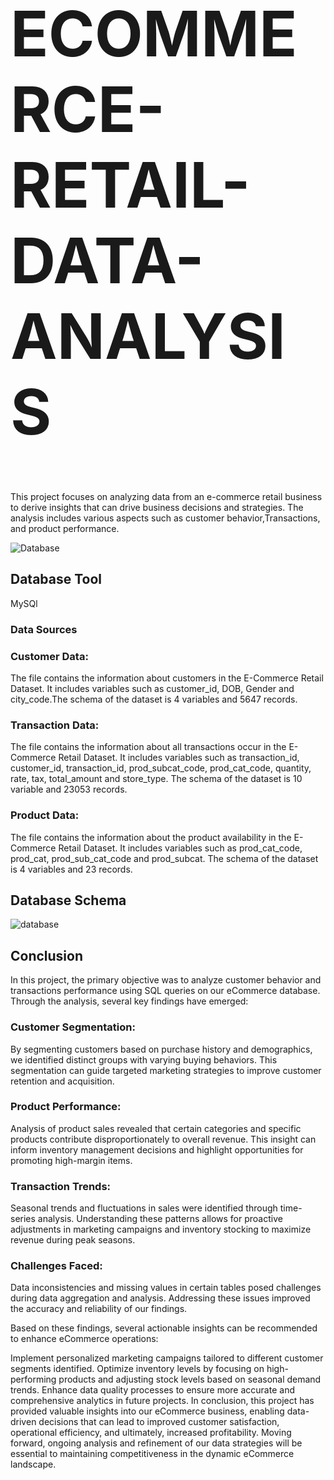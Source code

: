 <h1 style="font-size: 100px;">ECOMMERCE-RETAIL-DATA-ANALYSIS</h1>

This project focuses on analyzing data from an e-commerce retail business to derive insights that can drive business decisions and strategies. The analysis includes various aspects such as customer behavior,Transactions, and product performance.


![Database](https://github.com/dhAnshrie/Retail-Data-analysis-/assets/101174439/de1ab693-936c-4b21-a4e4-7a30de7078f8)

<h2>Database Tool</h2>
MySQl 

<h3> Data Sources</h3>
<h3>Customer Data:</h3>
The file contains the information about customers in the E-Commerce Retail Dataset. It includes variables such as customer_id, DOB, Gender and city_code.The schema of the dataset is 4 variables and 5647 records.

<h3>Transaction Data:</h3>
The file contains the information about all transactions occur in the E-Commerce Retail Dataset. It includes variables such as transaction_id, customer_id, transaction_id, prod_subcat_code, prod_cat_code, quantity, rate, tax, total_amount and store_type. The schema of the dataset is 10 variable and 23053 records.

<h3>Product Data:</h3>
The file contains the information about the product availability in the E-Commerce Retail Dataset. It includes variables such as prod_cat_code, prod_cat, prod_sub_cat_code and prod_subcat. The schema of the dataset is 4 variables and 23 records.

<h2>Database  Schema </h2>

![database](https://github.com/dhAnshrie/Retail-Data-analysis-/assets/101174439/ba0d5809-37e2-46b9-89c7-a3b165e26a5f)

<h2>Conclusion</h2>

In this project, the primary objective was to analyze customer behavior and  transactions performance using SQL queries on our eCommerce database. Through the analysis, several key findings have emerged:

<h3>Customer Segmentation:</h3>By segmenting customers based on purchase history and demographics, we identified distinct groups with varying buying behaviors. This segmentation can guide targeted marketing strategies to improve customer retention and acquisition.

<h3>Product Performance:</h3> Analysis of product sales revealed that certain categories and specific products contribute disproportionately to overall revenue. This insight can inform inventory management decisions and highlight opportunities for promoting high-margin items.

<h3>Transaction Trends:</h3> Seasonal trends and fluctuations in sales were identified through time-series analysis. Understanding these patterns allows for proactive adjustments in marketing campaigns and inventory stocking to maximize revenue during peak seasons.

<h3>Challenges Faced:</h3> Data inconsistencies and missing values in certain tables posed challenges during data aggregation and analysis. Addressing these issues improved the accuracy and reliability of our findings.

Based on these findings, several actionable insights can be recommended to enhance eCommerce operations:

Implement personalized marketing campaigns tailored to different customer segments identified.
Optimize inventory levels by focusing on high-performing products and adjusting stock levels based on seasonal demand trends.
Enhance data quality processes to ensure more accurate and comprehensive analytics in future projects.
In conclusion, this project has provided valuable insights into our eCommerce business, enabling data-driven decisions that can lead to improved customer satisfaction, operational efficiency, and ultimately, increased profitability. Moving forward, ongoing analysis and refinement of our data strategies will be essential to maintaining competitiveness in the dynamic eCommerce landscape.
